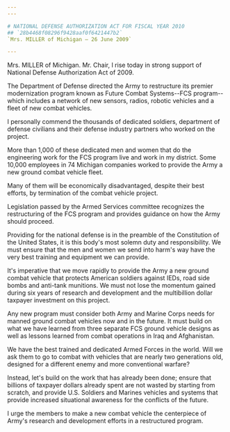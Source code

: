 ```yaml
---
---

# NATIONAL DEFENSE AUTHORIZATION ACT FOR FISCAL YEAR 2010
## `28b4468f08296f9428aaf0f6421447b2`
`Mrs. MILLER of Michigan — 26 June 2009`

---
```



Mrs. MILLER of Michigan. Mr. Chair, I rise today in strong support of 
National Defense Authorization Act of 2009.

The Department of Defense directed the Army to restructure its 
premier modernization program known as Future Combat Systems--FCS 
program--which includes a network of new sensors, radios, robotic 
vehicles and a fleet of new combat vehicles.

I personally commend the thousands of dedicated soldiers, department 
of defense civilians and their defense industry partners who worked on 
the project.

More than 1,000 of these dedicated men and women that do the 
engineering work for the FCS program live and work in my district. Some 
10,000 employees in 74 Michigan companies worked to provide the Army a 
new ground combat vehicle fleet.

Many of them will be economically disadvantaged, despite their best 
efforts, by termination of the combat vehicle project.

Legislation passed by the Armed Services committee recognizes the 
restructuring of the FCS program and provides guidance on how the Army 
should proceed.

Providing for the national defense is in the preamble of the 
Constitution of the United States, it is this body's most solemn duty 
and responsibility. We must ensure that the men and women we send into 
harm's way have the very best training and equipment we can provide.

It's imperative that we move rapidly to provide the Army a new ground 
combat vehicle that protects American soldiers against IEDs, road side 
bombs and anti-tank munitions. We must not lose the momentum gained 
during six years of research and development and the multibillion 
dollar taxpayer investment on this project.

Any new program must consider both Army and Marine Corps needs for 
manned ground combat vehicles now and in the future. It must build on 
what we have learned from three separate FCS ground vehicle designs as 
well as lessons learned from combat operations in Iraq and Afghanistan.

We have the best trained and dedicated Armed Forces in the world. 
Will we ask them to go to combat with vehicles that are nearly two 
generations old, designed for a different enemy and more conventional 
warfare?

Instead, let's build on the work that has already been done; ensure 
that billions of taxpayer dollars already spent are not wasted by 
starting from scratch, and provide U.S. Soldiers and Marines vehicles 
and systems that provide increased situational awareness for the 
conflicts of the future.

I urge the members to make a new combat vehicle the centerpiece of 
Army's research and development efforts in a restructured program.
